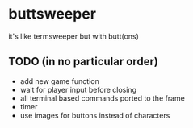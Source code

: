 # buttsweeper
it's like termsweeper but with butt(ons)

## TODO (in no particular order)
* add new game function
* wait for player input before closing
* all terminal based commands ported to the frame
* timer
* use images for buttons instead of characters
